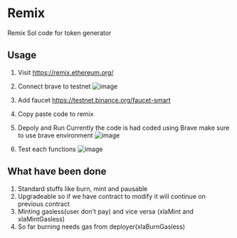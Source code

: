 # Remix
Remix Sol code for token generator

## Usage
1. Visit https://remix.ethereum.org/ 

2. Connect brave to testnet
![image](https://user-images.githubusercontent.com/630603/202084222-187fee50-fca6-4c7d-a072-0c2c4ace082f.png)

3. Add faucet https://testnet.binance.org/faucet-smart

4. Copy paste code to remix

5. Depoly and Run
Currently the code is had coded using Brave make sure to use brave environment
![image](https://user-images.githubusercontent.com/630603/202084100-de462d00-5bc3-42c9-9bac-cf923934d9e9.png)

6. Test each functions
![image](https://user-images.githubusercontent.com/630603/202084693-8104ccf5-4b5d-4652-972a-a1a66ce768f4.png)


## What have been done
1. Standard stuffs like burn, mint and pausable
2. Upgradeable so if we have contract to modify it will continue on previous contract
3. Minting gasless(user don't pay) and vice versa (xlaMint and xlaMintGasless)
4. So far burning needs gas from deployer(xlaBurnGasless)
